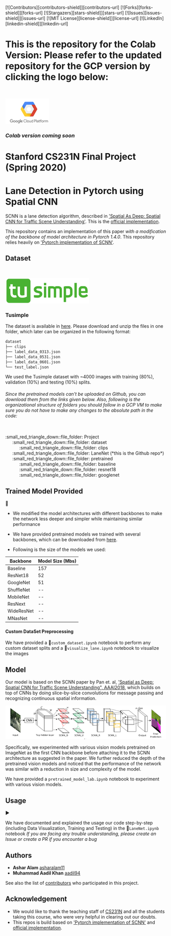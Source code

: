 <!-- PROJECT SHIELDS -->
<!--
*** I'm using markdown "reference style" links for readability.
*** Reference links are enclosed in brackets [ ] instead of parentheses ( ).
*** See the bottom of this document for the declaration of the reference variables
*** for contributors-url, forks-url, etc. This is an optional, concise syntax you may use.
*** https://www.markdownguide.org/basic-syntax/#reference-style-links
Template from: https://github.com/othneildrew/Best-README-Template/blob/master/README.md
-->


[![Contributors][contributors-shield]][contributors-url]
[![Forks][forks-shield]][forks-url]
[![Stargazers][stars-shield]][stars-url]
[![Issues][issues-shield]][issues-url]
[![MIT License][license-shield]][license-url]
[![LinkedIn][linkedin-shield]][linkedin-url]

# This is the repository for the Colab Version: Please refer to the updated repository for the GCP version by clicking the logo below:

<!-- GCP LOGO -->
<br />
<p align="left">
  <a href="https://github.com/asharalam11/LaneNet/tree/gcp_vm">
    <img src="images/gcp.jpg" alt="Logo" width="" height="80">
  </a>
</p>

### *Colab version coming soon*

# __Stanford CS231N Final Project (Spring 2020)__
# Lane Detection in Pytorch using Spatial CNN

SCNN is a lane detection algorithm, described in ['Spatial As Deep: Spatial CNN for Traffic Scene Understanding'](https://arxiv.org/abs/1712.06080). This is the [official implementation](<https://github.com/XingangPan/SCNN>).

This repository contains an implementation of this paper *with a modification of the backbone of model architecture in Pytorch 1.4.0*. This repository relies heavily on ['Pytorch implementation of SCNN'](https://github.com/harryhan618/SCNN_Pytorch).


## Dataset

<!-- TUSIMPLE LOGO -->
<br />
<p align="left">
    <img src="images/tusimple.jpeg" alt="Logo" width="" height="80">
</p>

### Tusimple
The dataset is available in [here](https://github.com/TuSimple/tusimple-benchmark/issues/3). Please download and unzip the files in one folder, which later can be organized in the following format:
```
dataset
├── clips
├── label_data_0313.json
├── label_data_0531.json
├── label_data_0601.json
└── test_label.json
```

We used the Tusimple dataset with ~4000 images with training (80%), validation (10%) and testing (10%) splits.

###### Since the pretrained models can't be uploaded on Github, you can download them from the links given below. Also, following is the organizational structure of folders you should follow in a GCP VM to make sure you do not have to make any changes to the absolute path in the code:

<br/>
:small_red_triangle_down::file_folder: Project
<br/>
  &ensp; &ensp; :small_red_triangle_down::file_folder: dataset
  <br/>
    &ensp; &ensp; &ensp; &ensp; :small_red_triangle_down::file_folder: clips
<br/>
    &ensp; &ensp; :small_red_triangle_down::file_folder: LaneNet (*this is the Github repo*)
<br/>
  &ensp; &ensp; :small_red_triangle_down::file_folder: pretrained
  <br/>
    &ensp; &ensp; &ensp; &ensp; :small_red_triangle_down::file_folder: baseline
  <br/>
    &ensp; &ensp; &ensp; &ensp; :small_red_triangle_down::file_folder: resnet18
  <br/>
    &ensp; &ensp; &ensp; &ensp; :small_red_triangle_down::file_folder: googlenet


## Trained Model Provided
:link:

* We modified the model architectures with different backbones to make the network less deeper and simpler while maintaining similar performance
* We have provided pretrained models we trained with several backbones, which can be downloaded from [here](https://drive.google.com/open?id=1Wv3r3dCYNBwJdKl_WPEfrEOt-XGaROKu).


* Following is the size of the models we used:

| Backbone | Model Size (Mbs)|
| -------- | --------------- |
| Baseline |      157        |
| ResNet18 |      52        |
| GoogleNet |     51        |
| ShuffleNet |      --        |
| MobileNet |      --        |
| ResNext |      --        |
| WideResNet |      --        |
| MNasNet |      --        |


#### Custom DataSet Preprocessing

We have provided a :orange_book:```custom_dataset.ipynb``` notebook to perform any custom dataset splits and a :orange_book:```visualize_lane.ipynb``` notebook to visualize the images

## Model

Our model is based on the SCNN paper by Pan et. al,  ['Spatial as Deep: Spatial CNN for Traffic Scene Understanding", AAAI2018](https://arxiv.org/abs/1712.06080), which builds on top of CNNs by doing slice-by-slice convolutions for message passing and recognizing continuous spatial information.
<br/>
<p align="left">
    <img src="images/model.png" alt="Logo" width="" height="">
</p>
Specifically, we experimented with various vision models pretrained on ImageNet as the first CNN backbone before attaching it to the SCNN architecture as suggested in the paper. We further reduced the depth of the pretrained vision models and noticed that the performance of the network was similar with a reduction in size and complexity of the model.

We have provided a ```pretrained_model_lab.ipynb``` notebook to experiment with various vision models.


<!-- USAGE EXAMPLES -->
## Usage
:arrow_forward:
<br/>

We have documented and explained the usage our code step-by-step (including Data Visualization, Training and Testing) in the :orange_book:```LaneNet.ipynb``` notebook
_If you are facing any trouble understanding, please create an Issue or create a PR if you encounter a bug_

## Authors

* **Ashar Alam** [asharalam11](https://github.com/asharalam11)
* **Muhammad Aadil Khan** [aadil94](https://github.com/aadil94)

See also the list of [contributors](https://github.com/asharalam11/LaneNet/contributors) who participated in this project.

## Acknowledgement

* We would like to thank the teaching staff of [CS231N](http://cs231n.stanford.edu/) and all the students taking this course, who were very helpful in clearing out our doubts.
* This repos is build based on ['Pytorch implementation of SCNN'](https://github.com/harryhan618/SCNN_Pytorch) and [official implementation](<https://github.com/XingangPan/SCNN>).
